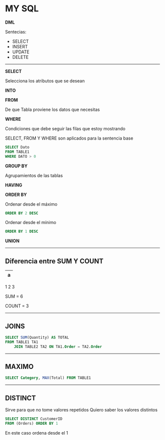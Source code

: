 # MY SQL
**DML**

Sentecias:
- SELECT
- INSERT
- UPDATE
- DELETE
---

**SELECT**

Selecciona los atributos que se desean

**INTO**

**FROM**

De que Tabla proviene los datos que necesitas

**WHERE**

Condiciones que debe seguir las filas que estoy mostrando

SELECT, FROM Y WHERE son aplicados para la sentencia base

```SQL
SELECT Dato
FROM TABLE1
WHERE DATO > 0
```

**GROUP BY**

Agrupamientos de las tablas

**HAVING**

**ORDER BY**

Ordenar desde el máximo

```SQL
ORDER BY 2 DESC 
```

Ordenar desde el mínimo

```SQL
ORDER BY 1 DESC 
```

**UNION**

---
Diferencia entre SUM Y COUNT
---

|       a          |
|------------------|
1
2
3



SUM = 6

COUNT = 3

---

JOINS
--

```SQL
SELECT SUM(Quantity) AS TOTAL
FROM TABLE1 TA1
    JOIN TABLE2 TA2 ON TA1.Order = TA2.Order
```

---

MAXIMO
--

```SQL
SELECT Category, MAX(Total) FROM TABLE1
```

---

DISTINCT
--

Sirve para que no tome valores repetidos
Quiero saber los valores distintos

```SQL
SELECT DISTINCT CustomerID
FROM (Orders) ORDER BY 1
```

En este caso ordena desde el 1


